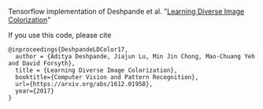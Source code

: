 Tensorflow implementation of Deshpande et al. "[Learning Diverse Image Colorization](https://arxiv.org/abs/1612.01958)"                 
                                                                                                    
If you use this code, please cite                                                                   
                                                                                                    
```
@inproceedings{DeshpandeLDColor17,                                                                  
  author = {Aditya Deshpande, Jiajun Lu, Min Jin Chong, Mao-Chuang Yeh and David Forsyth},          
  title = {Learning Diverse Image Colorization},                                                    
  booktitle={Computer Vision and Pattern Recognition},                                              
  url={https://arxiv.org/abs/1612.01958},                                                           
  year={2017}                                                                                       
} 
```
